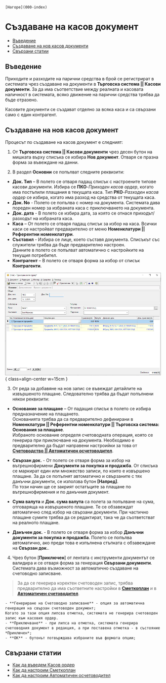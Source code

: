 ```{only} html
[Нагоре](000-index)
```

# Създаване на касов документ

- [Въведение](https://docs.unicontsoft.com/guide/erp/002-docs/002-trade-system/003-payments/001-cashdesk.html#id2)  
- [Създаване на нов касов документи](https://docs.unicontsoft.com/guide/erp/002-docs/002-trade-system/003-payments/001-cashdesk.html#id3)  
- [Свързани статии](https://docs.unicontsoft.com/guide/erp/002-docs/002-trade-system/003-payments/001-cashdesk.html#id4)  

## **Въведение**

Приходите и разходите на парични средства в брой се регистрират в системата чрез създаване на документи в **Търговска система || Касови документи**. За да има съответствие между реалната и касовата наличност в системата, всяко движение на парични средства трябва да бъде отразено.  

Касовите документи се създават отделно за всяка каса и са свързани само с един контрагент.  

## **Създаване на нов касов документ**

Процесът по създаване на касов документ е следният:

1) От **Търговска система || Касови документи** чрез десен бутон на мишката върху списъка се избира **Нов документ**. Отваря се празна форма за въвеждане на данни.   

2)  В раздел **Основни** се попълват следните реквизити:  

- **Док. Тип** – В полето се отваря падащ списък с настроените типове касови документи. Избира се **ПКО**-*Приходен касов ордер*, когато има постъпили плащания в текущата каса. Тип **РКО**-*Разходен касов ордер* се избира, когато има разход на средства от текущата каса.  
- **Док. No** - Полето се попълва с номер на документа. Системата дава пореден номер за избраната каса с приключването на документа.    
- **Док. дата** - В полето се избира дата, за която се отнася приходът/разходът на избраната каса.  
- **Каса** – От полето се отваря падащ списък за избор на каса. Всички каси се настройват предварително от меню **Номенклатури || Референтни номенклатури**.  
- **Съставил** - Избира се лице, което съставя документа. Списъкът със служители трябва да бъде предварително настроен.  
Данните в полето се попълват автоматично с настройките на текущия потребител.  
- **Контрагент** – В полето се отваря форма за избор от списък **Контрагенти**.  

![](901-cashdesk1.png){ class=align-center w=15cm }

3) От реда за добавяне на нов запис се въвеждат детайлите на извършеното плащане. Следователно трябва да бъдат попълнени някои реквизити:  

- **Основание за плащане** – От падащия списък в полето се избира предназначение на плащането.  
Основанията трябва да са предварително дефинирани в **Номенклатури || Референтни номенклатури || Търговска система: Основания за плащане**.  
Избраното основание определя счетоводната операция, която се генерира при приключване на документа. Необходимо е предварително да бъдат направени настроийки за това от [**Счетоводство || Автоматичен осчетоводител**](https://docs.unicontsoft.com/guide/erp/001-ref/002-accounting/002-acc-wizard.html).  

- **Свързан док.** - От полето се отваря форма за избор на вътрешнофирмени **Документи за покупка и продажба**. От списъка се маркират един или множество записи, по които е извършено плащане. За да се попълнят автоматично и свързаните с тях данъчни документи, се използва бутон **[Напред]**.  
По този начин ще се закрият остатъците за плащане по вътрешнофирмения и по данъчния документ.   

- **Сума валута** и **Док. сума валута** са полета за попълване на сума, отговаряща на извършеното плащане. Те се обзавеждат автоматично след избор на свързани документи. При частично плащане сумите трябва да се редактират, така че да съответстват на реалното плащане.  

- **Данъчен док.** - В полето се отваря форма за избор **Данъчни документи за покупка и продажба**. Полето се попълва автоматично, ако преди това е изпълнена стъпката с обзавеждане на **Свързан док.**.  

4) Чрез бутон [**Приключен**] от лентата с инструменти документът се валидира и се отваря форма за генерация **Свързани документи**. Системата дава възможност за автоматично създаване на счетоводно записване.  

> За да се генерира коректен счетоводен запис, трябва предварително да има съответните настройки в [**Сметкоплан**](https://docs.unicontsoft.com/guide/erp/001-ref/002-accounting/001-chart-of-acc.html) и в [**Автоматичен счетоводител**](https://docs.unicontsoft.com/guide/erp/001-ref/002-accounting/002-acc-wizard.html).  

    - **Генериране на Счетоводно записване** - опция за автоматична генерация на свързан счетоводен документ;  
    Когато за тази опция липсва отметка, системата не генерира счетоводен запис към касовия ордер.  
    - **Приключване** - при липса на отметка, системата генерира счетоводния документ в редакция, а при поставена отметка - в състояние *Приключен*;  
    - **OK** - бутонът потвърждава избраните във формата опции;    

## **Свързани статии**

- [Как да въведем Касов ордер](https://www.unicontsoft.com/cms/node/57)  
- [Как да настроим Сметкоплан](https://www.unicontsoft.com/cms/node/36)  
- [Как да настроим Автоматичен осчетоводител](https://www.unicontsoft.com/cms/node/257)
